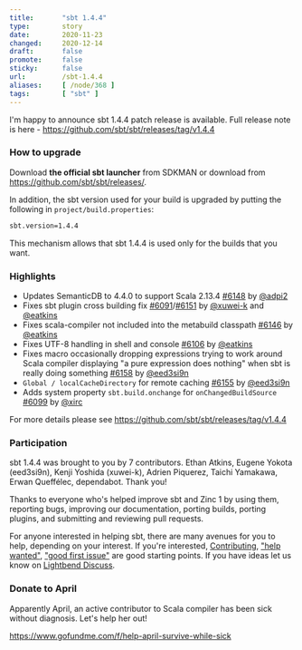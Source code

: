 ```yaml
---
title:       "sbt 1.4.4"
type:        story
date:        2020-11-23
changed:     2020-12-14
draft:       false
promote:     false
sticky:      false
url:         /sbt-1.4.4
aliases:     [ /node/368 ]
tags:        [ "sbt" ]
---
```


I'm happy to announce sbt 1.4.4 patch release is available. Full release note is here - https://github.com/sbt/sbt/releases/tag/v1.4.4

### How to upgrade

Download **the official sbt launcher** from SDKMAN or download from <https://github.com/sbt/sbt/releases/>.

In addition, the sbt version used for your build is upgraded by putting the following in `project/build.properties`:

```bash
sbt.version=1.4.4
```

This mechanism allows that sbt 1.4.4 is used only for the builds that you want.

### Highlights

- Updates SemanticDB to 4.4.0 to support Scala 2.13.4 [#6148][6148] by [@adpi2][@adpi2]
- Fixes sbt plugin cross building fix [#6091][6091]/[#6151][6151] by [@xuwei-k][@xuwei-k] and [@eatkins][@eatkins]
- Fixes scala-compiler not included into the metabuild classpath [#6146][6146] by [@eatkins][@eatkins]
- Fixes UTF-8 handling in shell and console [#6106][6106] by [@eatkins][@eatkins]
- Fixes macro occasionally dropping expressions trying to work around Scala compiler displaying "a pure expression does nothing" when sbt is really doing something [#6158][6158] by [@eed3si9n][@eed3si9n]
- `Global / localCacheDirectory` for remote caching [#6155][6155] by [@eed3si9n][@eed3si9n]
- Adds system property `sbt.build.onchange` for `onChangedBuildSource` [#6099][6099] by [@xirc][@xirc]

For more details please see https://github.com/sbt/sbt/releases/tag/v1.4.4

### Participation

sbt 1.4.4 was brought to you by 7 contributors. Ethan Atkins, Eugene Yokota (eed3si9n), Kenji Yoshida (xuwei-k), Adrien Piquerez, Taichi Yamakawa, Erwan Queffélec, dependabot. Thank you!

Thanks to everyone who's helped improve sbt and Zinc 1 by using them, reporting bugs, improving our documentation, porting builds, porting plugins, and submitting and reviewing pull requests.

For anyone interested in helping sbt, there are many avenues for you to help, depending on your interest. If you're interested, [Contributing](https://github.com/sbt/sbt/blob/develop/CONTRIBUTING.md), ["help wanted"](https://github.com/sbt/sbt/issues?q=is%3Aissue+is%3Aopen+label%3A%22help+wanted%22), ["good first issue"](https://github.com/sbt/sbt/issues?q=is%3Aissue+is%3Aopen+label%3A%22good+first+issue%22) are good starting points. If you have ideas let us know on [Lightbend Discuss](https://discuss.lightbend.com/c/tooling).

### Donate to April

Apparently April, an active contributor to Scala compiler has been sick without diagnosis. Let's help her out!

https://www.gofundme.com/f/help-april-survive-while-sick


  [@adpi2]: https://github.com/adpi2
  [@eed3si9n]: https://github.com/eed3si9n
  [@eatkins]: https://github.com/eatkins
  [@xuwei-k]: https://github.com/xuwei-k
  [@xirc]: https://github.com/xirc
  [@3rwww1]: https://github.com/3rwww1
  [6091]: https://github.com/sbt/sbt/pull/6091
  [6097]: https://github.com/sbt/sbt/pull/6097
  [6151]: https://github.com/sbt/sbt/pull/6151
  [6099]: https://github.com/sbt/sbt/pull/6099
  [6106]: https://github.com/sbt/sbt/pull/6106
  [6107]: https://github.com/sbt/sbt/pull/6107
  [6108]: https://github.com/sbt/sbt/pull/6108
  [6112]: https://github.com/sbt/sbt/pull/6112
  [6113]: https://github.com/sbt/sbt/pull/6113
  [6115]: https://github.com/sbt/sbt/pull/6115
  [6114]: https://github.com/sbt/sbt/pull/6114
  [6130]: https://github.com/sbt/sbt/pull/6130
  [6128]: https://github.com/sbt/sbt/pull/6128
  [6129]: https://github.com/sbt/sbt/pull/6129
  [6148]: https://github.com/sbt/sbt/pull/6148
  [6146]: https://github.com/sbt/sbt/pull/6146
  [6158]: https://github.com/sbt/sbt/pull/6158
  [6155]: https://github.com/sbt/sbt/pull/6155
  [ivy40]: https://github.com/sbt/ivy/pull/40
